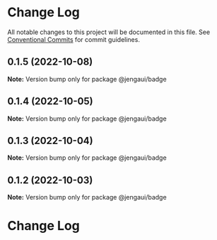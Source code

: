 # Change Log

All notable changes to this project will be documented in this file.
See [Conventional Commits](https://conventionalcommits.org) for commit guidelines.

## 0.1.5 (2022-10-08)

**Note:** Version bump only for package @jengaui/badge

## 0.1.4 (2022-10-05)

**Note:** Version bump only for package @jengaui/badge

## 0.1.3 (2022-10-04)

**Note:** Version bump only for package @jengaui/badge

## 0.1.2 (2022-10-03)

**Note:** Version bump only for package @jengaui/badge

# Change Log
